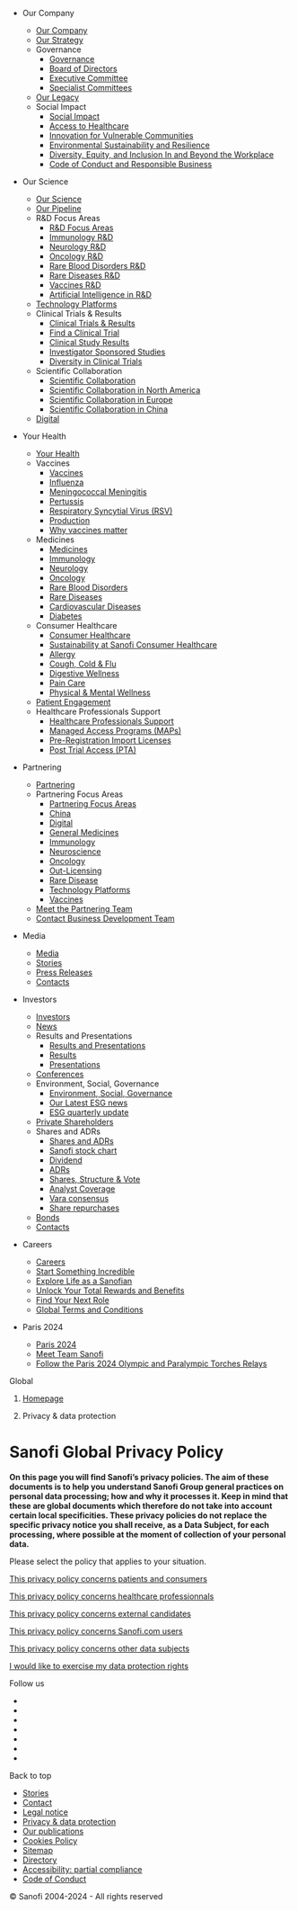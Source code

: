 [](https://www.sanofi.com/en "Back to the sanofi.com homepage")

* Our Company
    * [Our Company](https://www.sanofi.com/en/our-company)
    * [Our Strategy](https://www.sanofi.com/en/our-company/our-strategy)
    * Governance
        * [Governance](https://www.sanofi.com/en/our-company/governance)
        * [Board of Directors](https://www.sanofi.com/en/our-company/governance/board-of-directors)
        * [Executive Committee](https://www.sanofi.com/en/our-company/governance/executive-committee)
        * [Specialist Committees](https://www.sanofi.com/en/our-company/governance/specialist-committees)
    * [Our Legacy](https://www.sanofi.com/en/our-company/our-legacy)
    * Social Impact
        * [Social Impact](https://www.sanofi.com/en/our-company/social-impact)
        * [Access to Healthcare](https://www.sanofi.com/en/our-company/social-impact/access-to-healthcare)
        * [Innovation for Vulnerable Communities](https://www.sanofi.com/en/our-company/social-impact/innovation-for-vulnerable-communities)
        * [Environmental Sustainability and Resilience](https://www.sanofi.com/en/our-company/social-impact/environmental-sustainability-and-resilience)
        * [Diversity, Equity, and Inclusion In and Beyond the Workplace](https://www.sanofi.com/en/our-company/social-impact/diversity-equity-and-inclusion-in-and-beyond-the-workplace)
        * [Code of Conduct and Responsible Business](https://www.sanofi.com/en/our-company/social-impact/responsible-business-values)
* Our Science
    * [Our Science](https://www.sanofi.com/en/our-science)
    * [Our Pipeline](https://www.sanofi.com/en/our-science/our-pipeline)
    * R&D Focus Areas
        * [R&D Focus Areas](https://www.sanofi.com/en/our-science/rd-focus-areas)
        * [Immunology R&D](https://www.sanofi.com/en/our-science/rd-focus-areas/immunology-rd)
        * [Neurology R&D](https://www.sanofi.com/en/our-science/rd-focus-areas/neurology-rd)
        * [Oncology R&D](https://www.sanofi.com/en/our-science/rd-focus-areas/oncology-rd)
        * [Rare Blood Disorders R&D](https://www.sanofi.com/en/our-science/rd-focus-areas/rare-blood-disorders-rd)
        * [Rare Diseases R&D](https://www.sanofi.com/en/our-science/rd-focus-areas/rare-diseases-rd)
        * [Vaccines R&D](https://www.sanofi.com/en/our-science/rd-focus-areas/vaccines-rd)
        * [Artificial Intelligence in R&D](https://www.sanofi.com/en/our-science/rd-focus-areas/artificial-intelligence-rd)
    * [Technology Platforms](https://www.sanofi.com/en/our-science/technology-platforms)
    * Clinical Trials & Results
        * [Clinical Trials & Results](https://www.sanofi.com/en/our-science/clinical-trials-and-results)
        * [Find a Clinical Trial](https://www.sanofistudies.com/global/en/)
        * [Clinical Study Results](https://www.sanofi.com/en/our-science/clinical-trials-and-results/clinical-study-results)
        * [Investigator Sponsored Studies](https://www.sanofi.com/en/our-science/clinical-trials-and-results/investigator-sponsored-studies)
        * [Diversity in Clinical Trials](https://www.sanofi.com/en/our-science/clinical-trials-and-results/diversity-in-clinical-trials)
    * Scientific Collaboration
        * [Scientific Collaboration](https://www.sanofi.com/en/our-science/scientific-collaboration)
        * [Scientific Collaboration in North America](https://www.sanofi.com/en/our-science/scientific-collaboration/north-america)
        * [Scientific Collaboration in Europe](https://www.sanofi.com/en/our-science/scientific-collaboration/europe)
        * [Scientific Collaboration in China](https://www.sanofi.com/en/our-science/scientific-collaboration/china)
    * [Digital](https://www.sanofi.com/en/our-science/digital)
* Your Health
    * [Your Health](https://www.sanofi.com/en/your-health)
    * Vaccines
        * [Vaccines](https://www.sanofi.com/en/your-health/vaccines)
        * [Influenza](https://www.sanofi.com/en/your-health/vaccines/influenza)
        * [Meningococcal Meningitis](https://www.sanofi.com/en/your-health/vaccines/meningococcal-meningitis)
        * [Pertussis](https://www.sanofi.com/en/your-health/vaccines/pertussis)
        * [Respiratory Syncytial Virus (RSV)](https://www.sanofi.com/en/your-health/vaccines/respiratory-syncytial-virus)
        * [Production](https://www.sanofi.com/en/your-health/vaccines/production)
        * [Why vaccines matter](https://www.sanofi.com/en/your-health/vaccines/why-vaccines-matter)
    * Medicines
        * [Medicines](https://www.sanofi.com/en/your-health/medicines)
        * [Immunology](https://www.sanofi.com/en/your-health/medicines/immunology)
        * [Neurology](https://www.sanofi.com/en/your-health/medicines/neurology)
        * [Oncology](https://www.sanofi.com/en/your-health/medicines/oncology)
        * [Rare Blood Disorders](https://www.sanofi.com/en/your-health/medicines/rare-blood-disorders)
        * [Rare Diseases](https://www.sanofi.com/en/your-health/medicines/rare-diseases)
        * [Cardiovascular Diseases](https://www.sanofi.com/en/your-health/medicines/cardiovascular-diseases)
        * [Diabetes](https://www.sanofi.com/en/your-health/medicines/diabetes)
    * Consumer Healthcare
        * [Consumer Healthcare](https://www.sanofi.com/en/your-health/consumer-healthcare)
        * [Sustainability at Sanofi Consumer Healthcare](https://www.sanofi.com/en/your-health/consumer-healthcare/sustainability-at-sanofi-consumer-healthcare)
        * [Allergy](https://www.sanofi.com/en/your-health/consumer-healthcare/allergy)
        * [Cough, Cold & Flu](https://www.sanofi.com/en/your-health/consumer-healthcare/cough-cold-and-flu)
        * [Digestive Wellness](https://www.sanofi.com/en/your-health/consumer-healthcare/digestive-wellness)
        * [Pain Care](https://www.sanofi.com/en/your-health/consumer-healthcare/pain-care)
        * [Physical & Mental Wellness](https://www.sanofi.com/en/your-health/consumer-healthcare/physical-and-mental-wellness)
    * [Patient Engagement](https://www.sanofi.com/en/your-health/patient-engagement)
    * Healthcare Professionals Support
        * [Healthcare Professionals Support](https://www.sanofi.com/en/your-health/healthcare-professional-support)
        * [Managed Access Programs (MAPs)](https://www.sanofi.com/en/your-health/healthcare-professional-support/sanofi-manage-access-program)
        * [Pre-Registration Import Licenses](https://www.sanofi.com/en/your-health/healthcare-professional-support/sanofi-preregistration-import-license)
        * [Post Trial Access (PTA)](https://www.sanofi.com/en/your-health/healthcare-professional-support/post-trial-access)
* Partnering
    * [Partnering](https://www.sanofi.com/en/partnering)
    * Partnering Focus Areas
        * [Partnering Focus Areas](https://www.sanofi.com/en/partnering/partnering-focus-areas)
        * [China](https://www.sanofi.com/en/partnering/partnering-focus-areas/china)
        * [Digital](https://www.sanofi.com/en/partnering/partnering-focus-areas/digital)
        * [General Medicines](https://www.sanofi.com/en/partnering/partnering-focus-areas/general-medicines)
        * [Immunology](https://www.sanofi.com/en/partnering/partnering-focus-areas/immunology)
        * [Neuroscience](https://www.sanofi.com/en/partnering/partnering-focus-areas/neuroscience)
        * [Oncology](https://www.sanofi.com/en/partnering/partnering-focus-areas/oncology)
        * [Out-Licensing](https://www.sanofi.com/en/partnering/partnering-focus-areas/out-licensing)
        * [Rare Disease](https://www.sanofi.com/en/partnering/partnering-focus-areas/rare-disease)
        * [Technology Platforms](https://www.sanofi.com/en/partnering/partnering-focus-areas/technology-platforms)
        * [Vaccines](https://www.sanofi.com/en/partnering/partnering-focus-areas/vaccines)
    * [Meet the Partnering Team](https://www.sanofi.com/en/partnering/meet-the-partnering-team)
    * [Contact Business Development Team](https://www.sanofi.com/en/partnering/contact-business-development-team)

* Media
    * [Media](https://www.sanofi.com/en/media-room)
    * [Stories](https://www.sanofi.com/en/magazine)
    * [Press Releases](https://www.sanofi.com/en/media-room/press-releases)
    * [Contacts](https://www.sanofi.com/en/media-room/contact)
* Investors
    * [Investors](https://www.sanofi.com/en/investors)
    * [News](https://www.sanofi.com/en/media-room/press-releases)
    * Results and Presentations
        * [Results and Presentations](https://www.sanofi.com/en/investors/financial-results-and-events)
        * [Results](https://www.sanofi.com/en/investors/financial-results-and-events/financial-results)
        * [Presentations](https://www.sanofi.com/en/investors/financial-results-and-events/investor-presentations)
    * [Conferences](https://www.sanofi.com/en/investors/broker-conferences)
    * Environment, Social, Governance
        * [Environment, Social, Governance](https://www.sanofi.com/en/investors/environment-social-governance)
        * [Our Latest ESG news](https://www.sanofi.com/en/investors/environment-social-governance/latest-news)
        * [ESG quarterly update](https://www.sanofi.com/en/investors/environment-social-governance/esg-quarterly-update)
    * [Private Shareholders](https://www.sanofi.com/en/investors/individual-shareholders)
    * Shares and ADRs
        * [Shares and ADRs](https://www.sanofi.com/en/investors/sanofi-share-and-adrs)
        * [Sanofi stock chart](https://www.sanofi.com/en/investors/sanofi-share-and-adrs/stock-chart)
        * [Dividend](https://www.sanofi.com/en/investors/sanofi-share-and-adrs/dividend)
        * [ADRs](https://www.sanofi.com/en/investors/sanofi-share-and-adrs/adrs)
        * [Shares, Structure & Vote](https://www.sanofi.com/en/investors/sanofi-share-and-adrs/shares-structure-vote)
        * [Analyst Coverage](https://www.sanofi.com/en/investors/sanofi-share-and-adrs/analyst-coverage)
        * [Vara consensus](https://www.sanofi.com/en/investors/sanofi-share-and-adrs/vara-consensus)
        * [Share repurchases](https://www.sanofi.com/en/investors/sanofi-share-and-adrs/share-repurchases)
    * [Bonds](https://www.sanofi.com/en/investors/bonds)
    * [Contacts](https://www.sanofi.com/en/investors/contacts)
* Careers
    * [Careers](https://www.sanofi.com/en/careers)
    * [Start Something Incredible](https://jobs.sanofi.com/en)
    * [Explore Life as a Sanofian](https://jobs.sanofi.com/en/people-and-culture)
    * [Unlock Your Total Rewards and Benefits](https://jobs.sanofi.com/en/rewards-and-benefits)
    * [Find Your Next Role](https://jobs.sanofi.com/en/search-jobs)
    * [Global Terms and Conditions](https://www.sanofi.com/en/careers/global-terms-and-conditions)
* Paris 2024
    * [Paris 2024](https://www.sanofi.com/en/paris-2024-partnership)
    * [Meet Team Sanofi](https://www.sanofi.com/en/paris-2024-partnership/team-sanofi-igniting-potential-inspiring-change)
    * [Follow the Paris 2024 Olympic and Paralympic Torches Relays](https://www.sanofi.com/en/paris-2024-partnership/torches-relays)

Global

1. [Homepage](https://www.sanofi.com/en)

3. Privacy & data protection

Sanofi Global Privacy Policy
============================

**On this page you will find Sanofi’s privacy policies. The aim of these documents is to help you understand Sanofi Group general practices on personal data processing; how and why it processes it. Keep in mind that these are global documents which therefore do not take into account certain local specificities. These privacy policies do not replace the specific privacy notice you shall receive, as a Data Subject, for each processing, where possible at the moment of collection of your personal data.**

Please select the policy that applies to your situation. 

[This privacy policy concerns patients and consumers](https://www.sanofi.com/en/privacy-and-data-protection/patients-and-consumers "Patients and consumers")

[This privacy policy concerns healthcare professionnals](https://www.sanofi.com/en/privacy-and-data-protection/healthcare-professionals "Healthcare professionals")

[This privacy policy concerns external candidates](https://www.sanofi.com/en/privacy-and-data-protection/external-candidates "External Candidates")

[This privacy policy concerns Sanofi.com users](https://www.sanofi.com/en/privacy-and-data-protection/sanofi-com-website "Sanofi.com website")

[This privacy policy concerns other data subjects](https://www.sanofi.com/en/privacy-and-data-protection/other-data-subjects "Other data subjects")

[I would like to exercise my data protection rights](https://www.sanofi.com/en/data-protection-contact "Data Protection Contact")

Follow us

* [](https://www.linkedin.com/company/sanofi "Sanofi on Linkedin")
* [](https://twitter.com/sanofi "Sanofi on Twitter")
* [](https://www.instagram.com/sanofi/ "Sanofi on Instagram")
* [](https://www.facebook.com/Sanofi "Sanofi on Facebook")
* [](https://www.tiktok.com/@sanofi "Sanofi on TikTok")
* [](https://www.youtube.com/user/sanofiaventisTVen "Sanofi on Youtube")
* [](https://www.sanofi.com/rss "Our RSS feed")

Back to top

* [Stories](https://www.sanofi.com/en/magazine)
* [Contact](https://www.sanofi.com/en/contact)
* [Legal notice](https://www.sanofi.com/en/legal-notice)
* [Privacy & data protection](https://www.sanofi.com/en/privacy-and-data-protection)
* [Our publications](https://www.sanofi.com/en/publications)
* [Cookies Policy](https://www.sanofi.com/en/data-privacy)
* [Sitemap](https://www.sanofi.com/en/sitemap)
* [Directory](https://www.sanofi.com/en/directory)
* [Accessibility: partial compliance](https://www.sanofi.com/en/accessibility-partial-compliance)
* [Code of Conduct](https://www.codeofconduct.sanofi/)

© Sanofi 2004-2024 - All rights reserved